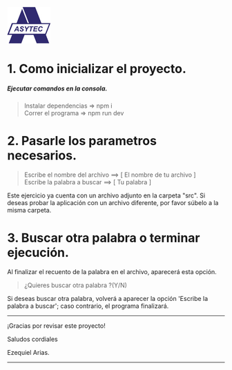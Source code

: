 <img src="./Asytec.png" alt="asytec"/>

# 1. Como inicializar el proyecto.
##### Ejecutar comandos en la consola.
 > Instalar dependencias => npm i<br/>
 > Correr el programa => npm run dev

# 2. Pasarle los parametros necesarios.

 > Escribe el nombre del archivo ==> [ El nombre de tu archivo ]<br/>
 > Escribe la palabra a buscar ==> [ Tu palabra ]

 <p>Este ejercicio ya cuenta con un archivo adjunto en la carpeta "src". Si deseas probar la aplicación con un archivo diferente, por favor súbelo a la misma carpeta.</p>

 # 3. Buscar otra palabra o terminar ejecución.

 <p>Al finalizar el recuento de la palabra en el archivo, aparecerá esta opción.</p>

 > ¿Quieres buscar otra palabra ?(Y/N) 

<p>Si deseas buscar otra palabra, volverá a aparecer la opción 'Escribe la palabra a buscar'; caso contrario, el programa finalizará.</p>

---
¡Gracias por revisar este proyecto!

 Saludos cordiales 

 Ezequiel Arias.

---